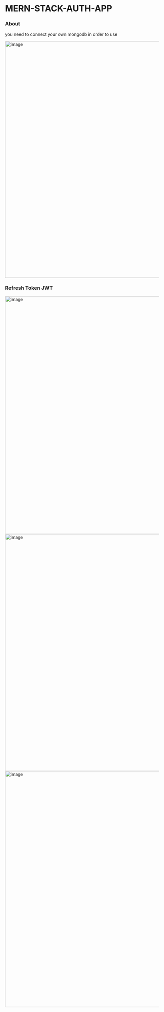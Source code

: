 # MERN-STACK-AUTH-APP

### About 
you need to connect your own mongodb in order to use

<img width="775" alt="image" src="https://user-images.githubusercontent.com/98692987/212529269-4baaea4c-b92f-4e89-8f47-8d671d716a9e.png">

### Refresh Token JWT
<img width="779" alt="image" src="https://user-images.githubusercontent.com/98692987/212529275-ee91cf2b-5169-43e4-a032-9dba70b331df.png">
<img width="776" alt="image" src="https://user-images.githubusercontent.com/98692987/212529280-5bd0c73f-8942-48cc-a6e2-f5187e94caf0.png">
<img width="773" alt="image" src="https://user-images.githubusercontent.com/98692987/212529283-37a5165b-be9b-446e-8777-6d6ea495374a.png">
